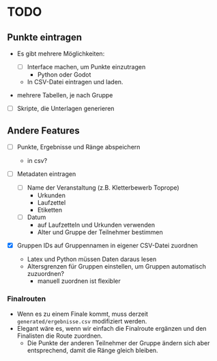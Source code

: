 # TODO

## Punkte eintragen

* Es gibt mehrere Möglichkeiten:
  * [ ] Interface machen, um Punkte einzutragen
    * Python oder Godot
  * In CSV-Datei eintragen und laden.

* mehrere Tabellen, je nach Gruppe

* [ ] Skripte, die Unterlagen generieren

## Andere Features

* [ ] Punkte, Ergebnisse und Ränge abspeichern
  * in csv?

* [ ] Metadaten eintragen
  * [ ] Name der Veranstaltung (z.B. Kletterbewerb Toprope)
    * Urkunden
    * Laufzettel
    * Etiketten
  * [ ] Datum
    * auf Laufzetteln und Urkunden verwenden
    * Alter und Gruppe der Teilnehmer bestimmen

* [x] Gruppen IDs auf Gruppennamen in eigener CSV-Datei zuordnen
  * Latex und Python müssen Daten daraus lesen
  * Altersgrenzen für Gruppen einstellen, um Gruppen automatisch zuzuordnen?
    * manuell zuordnen ist flexibler

### Finalrouten

* Wenn es zu einem Finale kommt, muss derzeit `generated/ergebnisse.csv` modifiziert werden.
* Elegant wäre es, wenn wir einfach die Finalroute ergänzen und den Finalisten die Route zuordnen.
  * Die Punkte der anderen Teilnehmer der Gruppe ändern sich aber entsprechend, damit die Ränge gleich bleiben.
